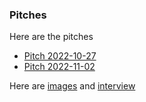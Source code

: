 ### Pitches

Here are the pitches 

- [Pitch 2022-10-27](https://github.com/MariiaGulkova/head-md-time-in-time-out/blob/main/pitches/pitch-2022-10-27.md)
- [Pitch 2022-11-02](https://github.com/MariiaGulkova/head-md-time-in-time-out/blob/main/pitches/pitch-2022-11-02.md)

Here are [images](https://github.com/MariiaGulkova/head-md-time-in-time-out/tree/main/pitches/images) and [interview](https://github.com/MariiaGulkova/head-md-time-in-time-out/blob/main/process/interview.md)